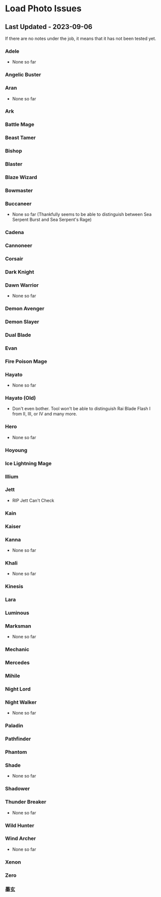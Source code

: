 # Load Photo Issues

## Last Updated - 2023-09-06
If  there are no notes under the job, it means that it has not been tested yet.
### Adele
  - None so far
### Angelic Buster
### Aran
  - None so far
### Ark
### Battle Mage
### Beast Tamer
### Bishop
### Blaster
### Blaze Wizard
### Bowmaster
### Buccaneer
  - None so far (Thankfully seems to be able to distinguish between Sea Serpent Burst and Sea Serpent's Rage)
### Cadena
### Cannoneer
### Corsair
### Dark Knight
### Dawn Warrior
  - None so far
### Demon Avenger
### Demon Slayer
### Dual Blade
### Evan
### Fire Poison Mage
### Hayato
  - None so far
### Hayato (Old)
  - Don't even bother. Tool won't be able to distinguish Rai Blade Flash I from II, III, or IV and many more.
### Hero
  - None so far
### Hoyoung
### Ice Lightning Mage
### Illium
### Jett
  - RIP Jett Can't Check
### Kain
### Kaiser
### Kanna
  - None so far
### Khali
  - None so far
### Kinesis
### Lara
### Luminous
### Marksman
  - None so far
### Mechanic
### Mercedes
### Mihile
### Night Lord
### Night Walker
  - None so far
### Paladin
### Pathfinder
### Phantom
### Shade
  - None so far
### Shadower
### Thunder Breaker
  - None so far
### Wild Hunter
### Wind Archer
  - None so far
### Xenon
### Zero
### 墨玄